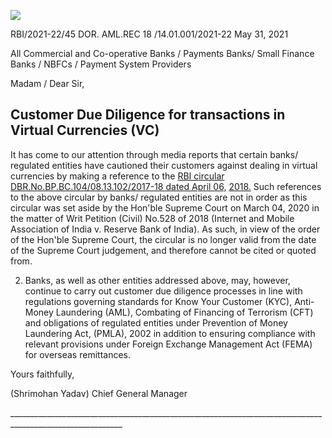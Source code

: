 ![](_page_0_Picture_0.jpeg)

RBI/2021-22/45 DOR. AML.REC 18 /14.01.001/2021-22 May 31, 2021

All Commercial and Co-operative Banks / Payments Banks/ Small Finance Banks / NBFCs / Payment System Providers

Madam / Dear Sir,

## **Customer Due Diligence for transactions in Virtual Currencies (VC)**

It has come to our attention through media reports that certain banks/ regulated entities have cautioned their customers against dealing in virtual currencies by making a reference to the [RBI circular DBR.No.BP.BC.104/08.13.102/2017-18 dated April 06,](https://www.rbi.org.in/scripts/FS_Notification.aspx?Id=11243&fn=2&Mode=0)  [2018.](https://www.rbi.org.in/scripts/FS_Notification.aspx?Id=11243&fn=2&Mode=0) Such references to the above circular by banks/ regulated entities are not in order as this circular was set aside by the Hon'ble Supreme Court on March 04, 2020 in the matter of Writ Petition (Civil) No.528 of 2018 (Internet and Mobile Association of India v. Reserve Bank of India). As such, in view of the order of the Hon'ble Supreme Court, the circular is no longer valid from the date of the Supreme Court judgement, and therefore cannot be cited or quoted from.

2. Banks, as well as other entities addressed above, may, however, continue to carry out customer due diligence processes in line with regulations governing standards for Know Your Customer (KYC), Anti-Money Laundering (AML), Combating of Financing of Terrorism (CFT) and obligations of regulated entities under Prevention of Money Laundering Act, (PMLA), 2002 in addition to ensuring compliance with relevant provisions under Foreign Exchange Management Act (FEMA) for overseas remittances.

Yours faithfully,

(Shrimohan Yadav) Chief General Manager

\_\_\_\_\_\_\_\_\_\_\_\_\_\_\_\_\_\_\_\_\_\_\_\_\_\_\_\_\_\_\_\_\_\_\_\_\_\_\_\_\_\_\_\_\_\_\_\_\_\_\_\_\_\_\_\_\_\_\_\_\_\_\_\_\_\_\_\_\_\_\_\_\_\_\_\_\_\_\_\_\_\_\_\_\_\_\_\_\_\_\_\_\_\_\_\_\_\_\_\_\_\_\_\_\_\_